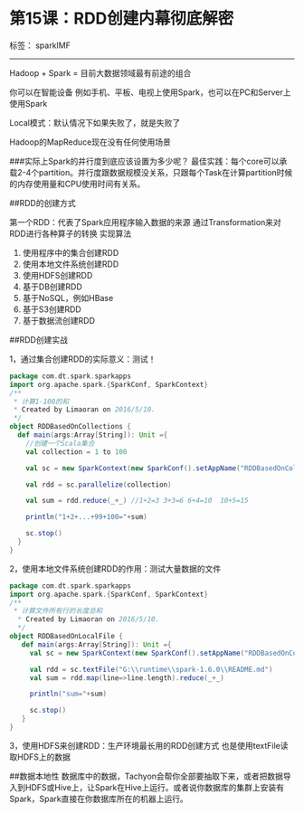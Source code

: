 # 第15课：RDD创建内幕彻底解密

标签： sparkIMF

---

Hadoop + Spark = 目前大数据领域最有前途的组合

你可以在智能设备 例如手机、平板、电视上使用Spark，也可以在PC和Server上使用Spark

Local模式：默认情况下如果失败了，就是失败了

Hadoop的MapReduce现在没有任何使用场景

###实际上Spark的并行度到底应该设置为多少呢？
    最佳实践：每个core可以承载2-4个partition。并行度跟数据规模没关系，只跟每个Task在计算partition时候的内存使用量和CPU使用时间有关系。

##RDD的创建方式

第一个RDD：代表了Spark应用程序输入数据的来源
通过Transformation来对RDD进行各种算子的转换
实现算法

 1. 使用程序中的集合创建RDD
 2. 使用本地文件系统创建RDD
 3. 使用HDFS创建RDD
 4. 基于DB创建RDD
 5. 基于NoSQL，例如HBase
 6. 基于S3创建RDD
 7. 基于数据流创建RDD

##RDD创建实战

 1，通过集合创建RDD的实际意义：测试！
 
```scala
package com.dt.spark.sparkapps
import org.apache.spark.{SparkConf, SparkContext}
/**
 * 计算1-100的和
 * Created by Limaoran on 2016/5/10.
 */
object RDDBasedOnCollections {
  def main(args:Array[String]): Unit ={
    //创建一个Scala集合
    val collection = 1 to 100

    val sc = new SparkContext(new SparkConf().setAppName("RDDBasedOnCollections").setMaster("local"))

    val rdd = sc.parallelize(collection)

    val sum = rdd.reduce(_+_) //1+2=3 3+3=6 6+4=10  10+5=15

    println("1+2+...+99+100="+sum)

    sc.stop()
  }
}
```

2，使用本地文件系统创建RDD的作用：测试大量数据的文件

```scala
package com.dt.spark.sparkapps
import org.apache.spark.{SparkConf, SparkContext}
/**
 * 计算文件所有行的长度总和
  * Created by Limaoran on 2016/5/10.
  */
object RDDBasedOnLocalFile {
   def main(args:Array[String]): Unit ={
     val sc = new SparkContext(new SparkConf().setAppName("RDDBasedOnCollections").setMaster("local"))

     val rdd = sc.textFile("G:\\runtime\\spark-1.6.0\\README.md")
     val sum = rdd.map(line=>line.length).reduce(_+_)

     println("sum="+sum)

     sc.stop()
   }
}
```
 3，使用HDFS来创建RDD：生产环境最长用的RDD创建方式
也是使用textFile读取HDFS上的数据 


##数据本地性
数据库中的数据，Tachyon会帮你全部要抽取下来，或者把数据导入到HDFS或Hive上，让Spark在Hive上运行。或者说你数据库的集群上安装有Spark，Spark直接在你数据库所在的机器上运行。

